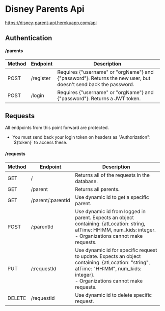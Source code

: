 # Disney Parents Api

https://disney-parent-api.herokuapp.com/api

## Authentication

#### /parents

| Method | Endpoint  | Description                                                                                                    |
| ------ | --------- | -------------------------------------------------------------------------------------------------------------- |
| POST   | /register | Requires {"username" or "orgName"} and {"password"}. Returns the new user, but doesn't send back the password. |
| POST   | /login    | Requires {"username" or "orgName"} and {"password"}. Returns a JWT token.                                      |

## Requests

All endpoints from this point forward are protected.

- You must send back your login token on headers as "Authorization": \`\$\{token\}\` to access these.

#### /requests

| Method | Endpoint          | Description                                                                                                                                                                          |
| ------ | ----------------- | ------------------------------------------------------------------------------------------------------------------------------------------------------------------------------------ |
| GET    | /                 | Returns all of the requests in the database.                                                                                                                                         |
| GET    | /parent           | Returns all parents.                                                                                                                                                                 |
| GET    | /parent/:parentId | Use dynamic id to get a specific parent.                                                                                                                                             |
| POST   | /:parentId        | Use dynamic id from logged in parent. Expects an object containing: {atLocation: string, atTime: HH:MM, num_kids: integer. <br />- Organizations cannot make requests.               |
| PUT    | /:requestId       | Use dynamic id for specific request to update. Expects an object containing: {atLocation: "string", atTime: "HH:MM", num_kids: integer}. <br />- Organizations cannot make requests. |
| DELETE | /requestId        | Use dynamic id to delete specific request.                                                                                                                                           |
